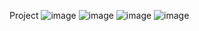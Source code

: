 Project
![image](https://github.com/AlexanderSychev2005/dictionaryWeb/assets/49594203/e946b248-5f8e-4ec6-a2d9-839cdc3b2fbd)
![image](https://github.com/AlexanderSychev2005/dictionaryWeb/assets/49594203/22641585-8789-4060-96c3-0c5bfd267316)
![image](https://github.com/AlexanderSychev2005/dictionaryWeb/assets/49594203/f5433d3d-fbb3-463a-a460-6f758a4a86e0)
![image](https://github.com/AlexanderSychev2005/dictionaryWeb/assets/49594203/f47c8f9b-65f9-4b32-b200-e5c3ef0570bf)



